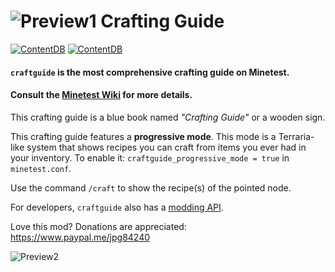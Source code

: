 # ![Preview1](http://i.imgur.com/fIPNYkb.png) Crafting Guide

[![ContentDB](https://content.minetest.net/packages/jp/craftguide/shields/title/)](https://content.minetest.net/packages/jp/craftguide/) [![ContentDB](https://content.minetest.net/packages/jp/craftguide/shields/downloads/)](https://content.minetest.net/packages/jp/craftguide/)

#### `craftguide` is the most comprehensive crafting guide on Minetest.
#### Consult the [Minetest Wiki](http://wiki.minetest.net/Crafting_guide) for more details.

This crafting guide is a blue book named *"Crafting Guide"* or a wooden sign.

This crafting guide features a **progressive mode**.
This mode is a Terraria-like system that shows recipes you can craft
from items you ever had in your inventory. To enable it: `craftguide_progressive_mode = true` in `minetest.conf`.

Use the command `/craft` to show the recipe(s) of the pointed node.

For developers, `craftguide` also has a [modding API](https://github.com/minetest-mods/craftguide/blob/master/API.md).

Love this mod? Donations are appreciated: https://www.paypal.me/jpg84240


![Preview2](https://user-images.githubusercontent.com/7883281/103141399-113b5e00-46f4-11eb-96cd-0167972ca1cf.png)

